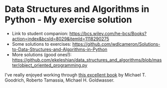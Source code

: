 # Data Structures and Algorithms in Python - My exercise solution

- Link to student companion: https://bcs.wiley.com/he-bcs/Books?action=index&bcsId=8029&itemId=1118290275
- Some solutions to exercises: https://github.com/wdlcameron/Solutions-to-Data-Structures-and-Algorithms-in-Python
- More solutions (good ones!): https://github.com/ekeleshian/data_structures_and_algorithms/blob/master/object_oriented_programming.py

I've really enjoyed working through [this excellent book](https://www.wiley.com/en-gb/Data+Structures+and+Algorithms+in+Python-p-9781118549582) by Michael T. Goodrich, Roberto Tamassia, Michael H. Goldwasser.

